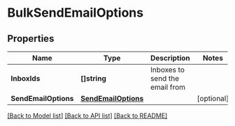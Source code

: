 # BulkSendEmailOptions

## Properties

Name | Type | Description | Notes
------------ | ------------- | ------------- | -------------
**InboxIds** | **[]string** | Inboxes to send the email from | 
**SendEmailOptions** | [**SendEmailOptions**](SendEmailOptions) |  | [optional] 

[[Back to Model list]](../README#documentation-for-models) [[Back to API list]](../README#documentation-for-api-endpoints) [[Back to README]](../README)


